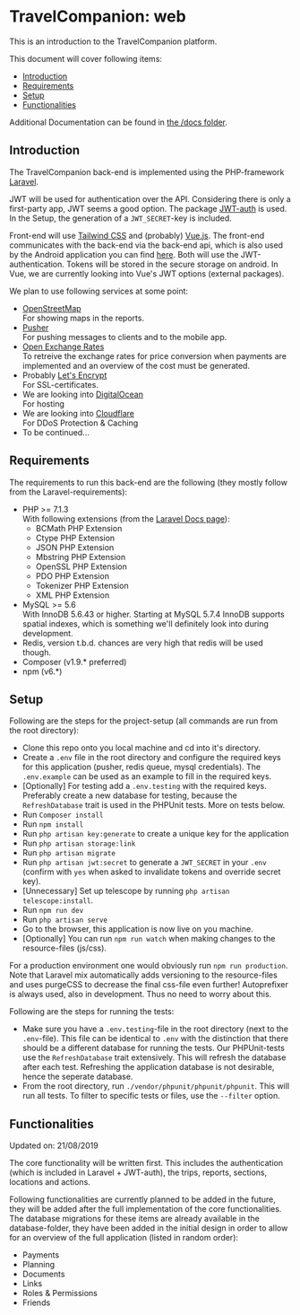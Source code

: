 # TravelCompanion: web

This is an introduction to the TravelCompanion platform.

This document will cover following items:

* [Introduction](https://github.com/iw-dbti-2016/travel-companion-web#introduction)
* [Requirements](https://github.com/iw-dbti-2016/travel-companion-web#requirements)
* [Setup](https://github.com/iw-dbti-2016/travel-companion-web#setup)
* [Functionalities](https://github.com/iw-dbti-2016/travel-companion-web#functionalities)

Additional Documentation can be found in [the /docs folder](./docs).

## Introduction

The TravelCompanion back-end is implemented using the PHP-framework [Laravel](https://www.laravel.com/).

JWT will be used for authentication over the API. Considering there is only a first-party app, JWT seems a good option. The package [JWT-auth](https://github.com/tymondesigns/jwt-auth) is used. In the Setup, the generation of a `JWT_SECRET`-key is included.

Front-end will use [Tailwind CSS](https://tailwindcss.com/) and (probably) [Vue.js](https://vuejs.org/). The front-end communicates with the back-end via the back-end api, which is also used by the Android application you can find [here](https://github.com/iw-dbti-2016/travel-companion-app). Both will use the JWT-authentication. Tokens will be stored in the secure storage on android. In Vue, we are currently looking into Vue's JWT options (external packages).

We plan to use following services at some point:

* [OpenStreetMap](https://www.openstreetmap.org/)\
	For showing maps in the reports.
* [Pusher](https://pusher.com/)\
	For pushing messages to clients and to the mobile app.
* [Open Exchange Rates](https://openexchangerates.org/)\
	To retreive the exchange rates for price conversion when payments are implemented and an overview of the cost must be generated.
* Probably [Let's Encrypt](https://letsencrypt.org/)\
	For SSL-certificates.
* We are looking into [DigitalOcean](https://www.digitalocean.com/)\
	For hosting
* We are looking into [Cloudflare](https://www.cloudflare.com/)\
	For DDoS Protection & Caching
* To be continued...

## Requirements

The requirements to run this back-end are the following (they mostly follow from the Laravel-requirements):

* PHP >= 7.1.3\
	With following extensions (from the [Laravel Docs page](https://laravel.com/docs/5.8)):
	* BCMath PHP Extension
	* Ctype PHP Extension
	* JSON PHP Extension
	* Mbstring PHP Extension
	* OpenSSL PHP Extension
	* PDO PHP Extension
	* Tokenizer PHP Extension
	* XML PHP Extension
* MySQL >= 5.6\
	With InnoDB 5.6.43 or higher. Starting at MySQL 5.7.4 InnoDB supports spatial indexes, which is something we'll definitely look into during development.
* Redis, version t.b.d. chances are very high that redis will be used though.
* Composer (v1.9.* preferred)
* npm (v6.\*)

## Setup

Following are the steps for the project-setup (all commands are run from the root directory):

* Clone this repo onto you local machine and cd into it's directory.
* Create a `.env` file in the root directory and configure the required keys for this application (pusher, redis queue, mysql credentials). The `.env.example` can be used as an example to fill in the required keys.
* [Optionally] For testing add a `.env.testing` with the required keys. Preferably create a new database for testing, because the `RefreshDatabase` trait is used in the PHPUnit tests. More on tests below.
* Run `Composer install`
* Run `npm install`
* Run `php artisan key:generate` to create a unique key for the application
* Run `php artisan storage:link`
* Run `php artisan migrate`
* Run `php artisan jwt:secret` to generate a `JWT_SECRET` in your `.env` (confirm with `yes` when asked to invalidate tokens and override secret key).
* [Unnecessary] Set up telescope by running `php artisan telescope:install`.
* Run `npm run dev`
* Run `php artisan serve`
* Go to the browser, this application is now live on you machine.
* [Optionally] You can run `npm run watch` when making changes to the resource-files (js/css).

For a production environment one would obviously run `npm run production`. Note that Laravel mix automatically adds versioning to the resource-files and uses purgeCSS to decrease the final css-file even further! Autoprefixer is always used, also in development. Thus no need to worry about this.

Following are the steps for running the tests:

* Make sure you have a `.env.testing`-file in the root directory (next to the `.env`-file). This file can be identical to `.env` with the distinction that there should be a different database for running the tests. Our PHPUnit-tests use the `RefreshDatabase` trait extensively. This will refresh the database after each test. Refreshing the application database is not desirable, hence the seperate database.
* From the root directory, run `./vendor/phpunit/phpunit/phpunit`. This will run all tests. To filter to specific tests or files, use the `--filter` option.

## Functionalities

Updated on: 21/08/2019

The core functionality will be written first. This includes the authentication (which is included in Laravel + JWT-auth), the trips, reports, sections, locations and actions.

Following functionalities are currently planned to be added in the future, they will be added after the full implementation of the core functionalities. The database migrations for these items are already available in the database-folder, they have been added in the initial design in order to allow for an overview of the full application (listed in random order):

* Payments
* Planning
* Documents
* Links
* Roles & Permissions
* Friends
